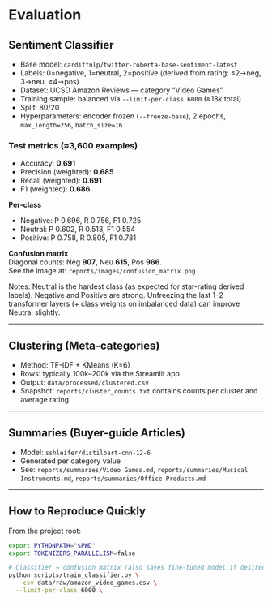# Evaluation

## Sentiment Classifier

- Base model: `cardiffnlp/twitter-roberta-base-sentiment-latest`
- Labels: 0=negative, 1=neutral, 2=positive (derived from rating: ≤2→neg, 3→neu, ≥4→pos)
- Dataset: UCSD Amazon Reviews — category “Video Games”
- Training sample: balanced via `--limit-per-class 6000` (≈18k total)
- Split: 80/20
- Hyperparameters: encoder frozen (`--freeze-base`), 2 epochs, `max_length=256`, `batch_size=16`

### Test metrics (≈3,600 examples)
- Accuracy: **0.691**
- Precision (weighted): **0.685**
- Recall (weighted): **0.691**
- F1 (weighted): **0.686**

**Per-class**
- Negative: P 0.696, R 0.756, F1 0.725  
- Neutral:  P 0.602, R 0.513, F1 0.554  
- Positive: P 0.758, R 0.805, F1 0.781

**Confusion matrix**  
Diagonal counts: Neg **907**, Neu **615**, Pos **966**.  
See the image at: `reports/images/confusion_matrix.png`

Notes: Neutral is the hardest class (as expected for star-rating derived labels). Negative and Positive are strong. Unfreezing the last 1–2 transformer layers (+ class weights on imbalanced data) can improve Neutral slightly.

---

## Clustering (Meta-categories)

- Method: TF-IDF + KMeans (K=6)
- Rows: typically 100k–200k via the Streamlit app
- Output: `data/processed/clustered.csv`
- Snapshot: `reports/cluster_counts.txt` contains counts per cluster and average rating.

---

## Summaries (Buyer-guide Articles)

- Model: `sshleifer/distilbart-cnn-12-6`
- Generated per category value
- See: `reports/summaries/Video Games.md`, `reports/summaries/Musical Instruments.md`, `reports/summaries/Office Products.md`

---

## How to Reproduce Quickly

From the project root:

```bash
export PYTHONPATH="$PWD"
export TOKENIZERS_PARALLELISM=false

# Classifier → confusion matrix (also saves fine-tuned model if desired)
python scripts/train_classifier.py \
  --csv data/raw/amazon_video_games.csv \
  --limit-per-class 6000 \
